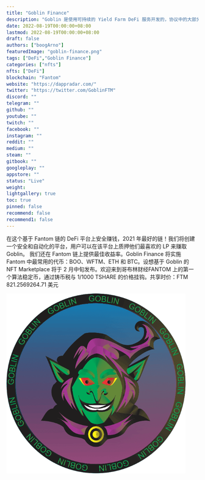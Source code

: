 ```yaml
---
title: "Goblin Finance"
description: "Goblin 是使用可持续的 Yield Farm DeFi 服务开发的，协议中的大部分 LP。"
date: 2022-08-19T00:00:00+08:00
lastmod: 2022-08-19T00:00:00+08:00
draft: false
authors: ["boogArno"]
featuredImage: "goblin-finance.png"
tags: ["DeFi","Goblin Finance"]
categories: ["nfts"]
nfts: ["DeFi"]
blockchain: "Fantom"
website: "https://dappradar.com/"
twitter: "https://twitter.com/GoblinFTM"
discord: ""
telegram: ""
github: ""
youtube: ""
twitch: ""
facebook: ""
instagram: ""
reddit: ""
medium: ""
steam: ""
gitbook: ""
googleplay: ""
appstore: ""
status: "Live"
weight: 
lightgallery: true
toc: true
pinned: false
recommend: false
recommend1: false
---
```

在这个基于 Fantom 链的 DeFi 平台上安全赚钱，2021 年最好的链！我们将创建一个安全和自动化的平台，用户可以在该平台上质押他们最喜欢的 LP 来赚取 Goblin。 我们还在 Fantom 链上提供最佳收益率。Goblin Finance 将实施 Fantom 中最常用的代币：BOO、WFTM、ETH 和 BTC。设想基于 Goblin 的 NFT Marketplace 将于 2 月中旬发布。欢迎来到哥布林财经FANTOM 上的第一个算法稳定币，通过铸币税与 1/1000 TSHARE 的价格挂钩。共享时价：FTM 821.2569264.71 美元

![goblinlogo](goblinlogo.png)
